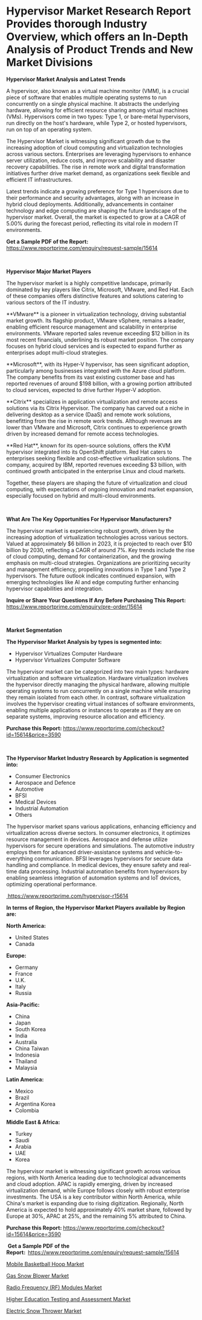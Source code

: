 <p><h1>Hypervisor Market Research Report Provides thorough Industry Overview, which offers an In-Depth Analysis of Product Trends and New Market Divisions</h1></p><p><strong>Hypervisor Market Analysis and Latest Trends</strong></p>
<p><p>A hypervisor, also known as a virtual machine monitor (VMM), is a crucial piece of software that enables multiple operating systems to run concurrently on a single physical machine. It abstracts the underlying hardware, allowing for efficient resource sharing among virtual machines (VMs). Hypervisors come in two types: Type 1, or bare-metal hypervisors, run directly on the host's hardware, while Type 2, or hosted hypervisors, run on top of an operating system.</p><p>The Hypervisor Market is witnessing significant growth due to the increasing adoption of cloud computing and virtualization technologies across various sectors. Enterprises are leveraging hypervisors to enhance server utilization, reduce costs, and improve scalability and disaster recovery capabilities. The rise in remote work and digital transformation initiatives further drive market demand, as organizations seek flexible and efficient IT infrastructures. </p><p>Latest trends indicate a growing preference for Type 1 hypervisors due to their performance and security advantages, along with an increase in hybrid cloud deployments. Additionally, advancements in container technology and edge computing are shaping the future landscape of the hypervisor market. Overall, the market is expected to grow at a CAGR of 5.00% during the forecast period, reflecting its vital role in modern IT environments.</p></p>
<p><strong>Get a Sample PDF of the Report:&nbsp;</strong> <a href="https://www.reportprime.com/enquiry/request-sample/15614?utm_campaign=1840&utm_medium=2&utm_source=Github&utm_content=ia&utm_term=30112024&utm_id=hypervisor">https://www.reportprime.com/enquiry/request-sample/15614</a></p>
<p>&nbsp;</p>
<p><strong>Hypervisor Major Market Players</strong></p>
<p><p>The hypervisor market is a highly competitive landscape, primarily dominated by key players like Citrix, Microsoft, VMware, and Red Hat. Each of these companies offers distinctive features and solutions catering to various sectors of the IT industry.</p><p>**VMware** is a pioneer in virtualization technology, driving substantial market growth. Its flagship product, VMware vSphere, remains a leader, enabling efficient resource management and scalability in enterprise environments. VMware reported sales revenue exceeding $12 billion in its most recent financials, underlining its robust market position. The company focuses on hybrid cloud services and is expected to expand further as enterprises adopt multi-cloud strategies.</p><p>**Microsoft**, with its Hyper-V hypervisor, has seen significant adoption, particularly among businesses integrated with the Azure cloud platform. The company benefits from its vast existing customer base and has reported revenues of around $198 billion, with a growing portion attributed to cloud services, expected to drive further Hyper-V adoption.</p><p>**Citrix** specializes in application virtualization and remote access solutions via its Citrix Hypervisor. The company has carved out a niche in delivering desktop as a service (DaaS) and remote work solutions, benefitting from the rise in remote work trends. Although revenues are lower than VMware and Microsoft, Citrix continues to experience growth driven by increased demand for remote access technologies.</p><p>**Red Hat**, known for its open-source solutions, offers the KVM hypervisor integrated into its OpenShift platform. Red Hat caters to enterprises seeking flexible and cost-effective virtualization solutions. The company, acquired by IBM, reported revenues exceeding $3 billion, with continued growth anticipated in the enterprise Linux and cloud markets.</p><p>Together, these players are shaping the future of virtualization and cloud computing, with expectations of ongoing innovation and market expansion, especially focused on hybrid and multi-cloud environments.</p></p>
<p>&nbsp;</p>
<p><strong>What Are The Key Opportunities For Hypervisor Manufacturers?</strong></p>
<p><p>The hypervisor market is experiencing robust growth, driven by the increasing adoption of virtualization technologies across various sectors. Valued at approximately $6 billion in 2023, it is projected to reach over $10 billion by 2030, reflecting a CAGR of around 7%. Key trends include the rise of cloud computing, demand for containerization, and the growing emphasis on multi-cloud strategies. Organizations are prioritizing security and management efficiency, propelling innovations in Type 1 and Type 2 hypervisors. The future outlook indicates continued expansion, with emerging technologies like AI and edge computing further enhancing hypervisor capabilities and integration.</p></p>
<p><strong>Inquire or Share Your Questions If Any Before Purchasing This Report:</strong> <a href="https://www.reportprime.com/enquiry/pre-order/15614?utm_campaign=1840&utm_medium=2&utm_source=Github&utm_content=ia&utm_term=30112024&utm_id=hypervisor">https://www.reportprime.com/enquiry/pre-order/15614</a></p>
<p>&nbsp;</p>
<p><strong>Market Segmentation</strong></p>
<p><strong>The Hypervisor Market Analysis by types is segmented into:</strong></p>
<p><ul><li>Hypervisor Virtualizes Computer Hardware</li><li>Hypervisor Virtualizes Computer Software</li></ul></p>
<p><p>The hypervisor market can be categorized into two main types: hardware virtualization and software virtualization. Hardware virtualization involves the hypervisor directly managing the physical hardware, allowing multiple operating systems to run concurrently on a single machine while ensuring they remain isolated from each other. In contrast, software virtualization involves the hypervisor creating virtual instances of software environments, enabling multiple applications or instances to operate as if they are on separate systems, improving resource allocation and efficiency.</p></p>
<p><strong>Purchase this Report:&nbsp;</strong><a href="https://www.reportprime.com/checkout?id=15614&price=3590&utm_campaign=1840&utm_medium=2&utm_source=Github&utm_content=ia&utm_term=30112024&utm_id=hypervisor">https://www.reportprime.com/checkout?id=15614&price=3590</a></p>
<p>&nbsp;</p>
<p><strong>The Hypervisor Market Industry Research by Application is segmented into:</strong></p>
<p><ul><li>Consumer Electronics</li><li>Aerospace and Defence</li><li>Automotive</li><li>BFSI</li><li>Medical Devices</li><li>Industrial Automation</li><li>Others</li></ul></p>
<p><p>The hypervisor market spans various applications, enhancing efficiency and virtualization across diverse sectors. In consumer electronics, it optimizes resource management in devices. Aerospace and defense utilize hypervisors for secure operations and simulations. The automotive industry employs them for advanced driver-assistance systems and vehicle-to-everything communication. BFSI leverages hypervisors for secure data handling and compliance. In medical devices, they ensure safety and real-time data processing. Industrial automation benefits from hypervisors by enabling seamless integration of automation systems and IoT devices, optimizing operational performance.</p></p>
<p><a href="https://www.reportprime.com/hypervisor-r15614?utm_campaign=1840&utm_medium=2&utm_source=Github&utm_content=ia&utm_term=30112024&utm_id=hypervisor">&nbsp;https://www.reportprime.com/hypervisor-r15614</a></p>
<p><strong>In terms of Region, the Hypervisor Market Players available by Region are:</strong></p>
<p>
    <p> <strong> North America: </strong>
        <ul>
            <li>United States</li>
            <li>Canada</li>
        </ul>
        </p> 
    <p> <strong> Europe: </strong>
        <ul>
            <li>Germany</li>
            <li>France</li>
            <li>U.K.</li>
            <li>Italy</li>
            <li>Russia</li>
        </ul>
        </p> 
    <p> <strong> Asia-Pacific: </strong>
        <ul>
            <li>China</li>
            <li>Japan</li>
            <li>South Korea</li>
            <li>India</li>
            <li>Australia</li>
            <li>China Taiwan</li>
            <li>Indonesia</li>
            <li>Thailand</li>
            <li>Malaysia</li>
        </ul>
        </p> 
    <p> <strong> Latin America: </strong>
        <ul>
            <li>Mexico</li>
            <li>Brazil</li>
            <li>Argentina Korea</li>
            <li>Colombia</li>
        </ul>
        </p> 
    <p> <strong> Middle East & Africa: </strong>
        <ul>
            <li>Turkey</li>
            <li>Saudi</li>
            <li>Arabia</li>
            <li>UAE</li>
            <li>Korea</li>
        </ul>
    </p>
    </p>
<p><p>The hypervisor market is witnessing significant growth across various regions, with North America leading due to technological advancements and cloud adoption. APAC is rapidly emerging, driven by increased virtualization demand, while Europe follows closely with robust enterprise investments. The USA is a key contributor within North America, while China's market is expanding due to rising digitization. Regionally, North America is expected to hold approximately 40% market share, followed by Europe at 30%, APAC at 25%, and the remaining 5% attributed to China.</p></p>
<p><strong>Purchase this Report: </strong><a href="https://www.reportprime.com/checkout?id=15614&price=3590&utm_campaign=1840&utm_medium=2&utm_source=Github&utm_content=ia&utm_term=30112024&utm_id=hypervisor">https://www.reportprime.com/checkout?id=15614&price=3590</a></p>
<p>&nbsp;<strong>Get a Sample PDF of the Report:&nbsp;&nbsp;</strong><a href="https://www.reportprime.com/enquiry/request-sample/15614?utm_campaign=1840&utm_medium=2&utm_source=Github&utm_content=ia&utm_term=30112024&utm_id=hypervisor">https://www.reportprime.com/enquiry/request-sample/15614</a></p>
<p><strong></strong></p>
<p><p><a href="https://issuu.com/reportprime-2/docs/mobile-basketball-hoop-market-size-2030.pptx?utm_campaign=1840&utm_medium=2&utm_source=Github&utm_content=ia&utm_term=30112024&utm_id=hypervisor">Mobile Basketball Hoop Market</a></p><p><a href="https://www.linkedin.com/pulse/factors-affecting-gas-snow-blowermarket-growth-rate-77-yg9tc?utm_campaign=1840&utm_medium=2&utm_source=Github&utm_content=ia&utm_term=30112024&utm_id=hypervisor">Gas Snow Blower Market</a></p><p><a href="https://issuu.com/reportprime-2/docs/radio-frequency-rf-modules-market-size-2030.pptx?utm_campaign=1840&utm_medium=2&utm_source=Github&utm_content=ia&utm_term=30112024&utm_id=hypervisor">Radio Frequency (RF) Modules Market</a></p><p><a href="https://github.com/vimar16th/Market-Research-Report-List-6/blob/main/higher-education-testing-and-assessment-market.md?utm_campaign=1840&utm_medium=2&utm_source=Github&utm_content=ia&utm_term=30112024&utm_id=hypervisor">Higher Education Testing and Assessment Market</a></p><p><a href="https://www.linkedin.com/pulse/electric-snow-thrower-market-analysis-report-provides-trend-yeqdc?utm_campaign=1840&utm_medium=2&utm_source=Github&utm_content=ia&utm_term=30112024&utm_id=hypervisor">Electric Snow Thrower Market</a></p></p>